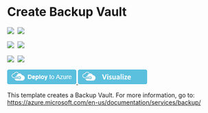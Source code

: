 # Create Backup Vault

<IMG SRC="https://azbotstorage.blob.core.windows.net/badges/101-backup-vault-create/PublicLastTestDate.svg" />&nbsp;
<IMG SRC="https://azbotstorage.blob.core.windows.net/badges/101-backup-vault-create/PublicDeployment.svg" />&nbsp;

<IMG SRC="https://azbotstorage.blob.core.windows.net/badges/101-backup-vault-create/FairfaxLastTestDate.svg" />&nbsp;
<IMG SRC="https://azbotstorage.blob.core.windows.net/badges/101-backup-vault-create/FairfaxDeployment.svg" />&nbsp;

<IMG SRC="https://azbotstorage.blob.core.windows.net/badges/101-backup-vault-create/BestPracticeResult.svg" />&nbsp;
<IMG SRC="https://azbotstorage.blob.core.windows.net/badges/101-backup-vault-create/CredScanResult.svg" />&nbsp;

<a href="https://portal.azure.com/#create/Microsoft.Template/uri/https%3A%2F%2Fraw.githubusercontent.com%2FAzure%2Fazure-quickstart-templates%2Fmaster%2F101-backup-vault-create%2Fazuredeploy.json" target="_blank">
    <img src="https://raw.githubusercontent.com/Azure/azure-quickstart-templates/master/1-CONTRIBUTION-GUIDE/images/deploytoazure.png"/>
</a>
<a href="http://armviz.io/#/?load=https%3A%2F%2Fraw.githubusercontent.com%2FAzure%2Fazure-quickstart-templates%2Fmaster%2F101-backup-vault-create%2Fazuredeploy.json" target="_blank">
    <img src="https://raw.githubusercontent.com/Azure/azure-quickstart-templates/master/1-CONTRIBUTION-GUIDE/images/visualizebutton.png"/>
</a>

This template creates a Backup Vault. For more information, go to: https://azure.microsoft.com/en-us/documentation/services/backup/
